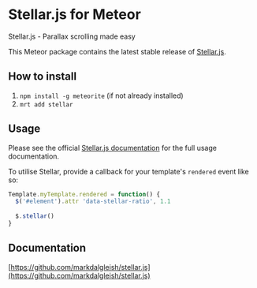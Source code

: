 # Stellar.js for Meteor

Stellar.js - Parallax scrolling made easy

This Meteor package contains the latest stable release of [Stellar.js](https://github.com/markdalgleish/stellar.js).

## How to install

1. `npm install -g meteorite` (if not already installed)
2. `mrt add stellar`

## Usage

Please see the official [Stellar.js documentation](https://github.com/markdalgleish/stellar.js) for the full usage documentation.

To utilise Stellar, provide a callback for your template's `rendered` event like so:

```javascript
Template.myTemplate.rendered = function() {
  $('#element').attr 'data-stellar-ratio', 1.1
  
  $.stellar()
}
```

## Documentation

[https://github.com/markdalgleish/stellar.js](https://github.com/markdalgleish/stellar.js)